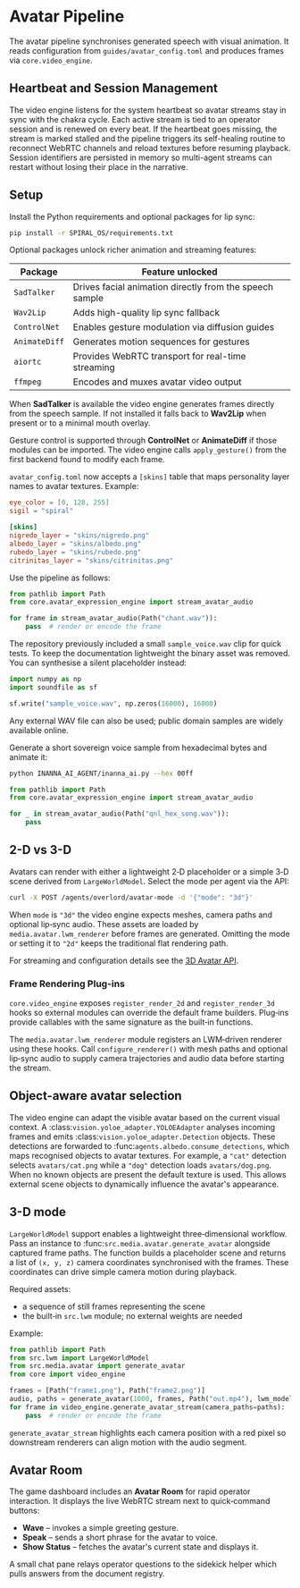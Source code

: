 # Avatar Pipeline

The avatar pipeline synchronises generated speech with visual animation. It reads
configuration from `guides/avatar_config.toml` and produces frames via
`core.video_engine`.

## Heartbeat and Session Management

The video engine listens for the system heartbeat so avatar streams stay in sync
with the chakra cycle. Each active stream is tied to an operator session and is
renewed on every beat. If the heartbeat goes missing, the stream is marked
stalled and the pipeline triggers its self-healing routine to reconnect WebRTC
channels and reload textures before resuming playback. Session identifiers are
persisted in memory so multi-agent streams can restart without losing their
place in the narrative.

## Setup

Install the Python requirements and optional packages for lip sync:

```bash
pip install -r SPIRAL_OS/requirements.txt
```

Optional packages unlock richer animation and streaming features:

| Package    | Feature unlocked |
|------------|-----------------|
| `SadTalker` | Drives facial animation directly from the speech sample |
| `Wav2Lip`  | Adds high-quality lip sync fallback |
| `ControlNet` | Enables gesture modulation via diffusion guides |
| `AnimateDiff` | Generates motion sequences for gestures |
| `aiortc`   | Provides WebRTC transport for real-time streaming |
| `ffmpeg`   | Encodes and muxes avatar video output |

When **SadTalker** is available the video engine generates frames directly from
the speech sample. If not installed it falls back to **Wav2Lip** when present or
to a minimal mouth overlay.

Gesture control is supported through **ControlNet** or **AnimateDiff** if those
modules can be imported. The video engine calls `apply_gesture()` from the first
backend found to modify each frame.

`avatar_config.toml` now accepts a `[skins]` table that maps personality layer
names to avatar textures. Example:

```toml
eye_color = [0, 128, 255]
sigil = "spiral"

[skins]
nigredo_layer = "skins/nigredo.png"
albedo_layer = "skins/albedo.png"
rubedo_layer = "skins/rubedo.png"
citrinitas_layer = "skins/citrinitas.png"
```

Use the pipeline as follows:

```python
from pathlib import Path
from core.avatar_expression_engine import stream_avatar_audio

for frame in stream_avatar_audio(Path("chant.wav")):
    pass  # render or encode the frame
```

The repository previously included a small `sample_voice.wav` clip for quick
tests. To keep the documentation lightweight the binary asset was removed. You
can synthesise a silent placeholder instead:

```python
import numpy as np
import soundfile as sf

sf.write("sample_voice.wav", np.zeros(16000), 16000)
```

Any external WAV file can also be used; public domain samples are widely available online.

Generate a short sovereign voice sample from hexadecimal bytes and animate it:

```bash
python INANNA_AI_AGENT/inanna_ai.py --hex 00ff
```

```python
from pathlib import Path
from core.avatar_expression_engine import stream_avatar_audio

for _ in stream_avatar_audio(Path("qnl_hex_song.wav")):
    pass
```

## 2-D vs 3-D

Avatars can render with either a lightweight 2‑D placeholder or a simple 3‑D
scene derived from ``LargeWorldModel``. Select the mode per agent via the API:

```bash
curl -X POST /agents/overlord/avatar-mode -d '{"mode": "3d"}'
```

When ``mode`` is ``"3d"`` the video engine expects meshes, camera paths and
optional lip‑sync audio. These assets are loaded by
``media.avatar.lwm_renderer`` before frames are generated. Omitting the mode or
setting it to ``"2d"`` keeps the traditional flat rendering path.

For streaming and configuration details see the [3D Avatar API](avatar_3d_api.md).

### Frame Rendering Plug-ins

``core.video_engine`` exposes ``register_render_2d`` and ``register_render_3d``
hooks so external modules can override the default frame builders. Plug‑ins
provide callables with the same signature as the built‑in functions.

The ``media.avatar.lwm_renderer`` module registers an LWM‑driven renderer using
these hooks. Call ``configure_renderer()`` with mesh paths and optional
lip‑sync audio to supply camera trajectories and audio data before starting the
stream.

## Object-aware avatar selection

The video engine can adapt the visible avatar based on the current visual
context. A :class:`vision.yoloe_adapter.YOLOEAdapter` analyses incoming frames
and emits :class:`vision.yoloe_adapter.Detection` objects. These detections are
forwarded to :func:`agents.albedo.consume_detections`, which maps recognised
objects to avatar textures. For example, a ``"cat"`` detection selects
``avatars/cat.png`` while a ``"dog"`` detection loads ``avatars/dog.png``. When
no known objects are present the default texture is used. This allows external
scene objects to dynamically influence the avatar's appearance.

## 3-D mode

`LargeWorldModel` support enables a lightweight three‑dimensional workflow. Pass
an instance to :func:`src.media.avatar.generate_avatar` alongside captured frame
paths. The function builds a placeholder scene and returns a list of
``(x, y, z)`` camera coordinates synchronised with the frames. These coordinates
can drive simple camera motion during playback.

Required assets:

- a sequence of still frames representing the scene
- the built‑in ``src.lwm`` module; no external weights are needed

Example:

```python
from pathlib import Path
from src.lwm import LargeWorldModel
from src.media.avatar import generate_avatar
from core import video_engine

frames = [Path("frame1.png"), Path("frame2.png")]
audio, paths = generate_avatar(1000, frames, Path("out.mp4"), lwm_model=LargeWorldModel())
for frame in video_engine.generate_avatar_stream(camera_paths=paths):
    pass  # render or encode the frame
```

`generate_avatar_stream` highlights each camera position with a red pixel so
downstream renderers can align motion with the audio segment.

## Avatar Room

The game dashboard includes an **Avatar Room** for rapid operator interaction.
It displays the live WebRTC stream next to quick‑command buttons:

- **Wave** – invokes a simple greeting gesture.
- **Speak** – sends a short phrase for the avatar to voice.
- **Show Status** – fetches the avatar's current state and displays it.

A small chat pane relays operator questions to the sidekick helper which pulls
answers from the document registry.
